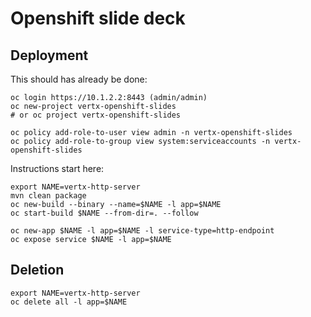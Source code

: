 # Openshift slide deck


## Deployment


This should has already be done:
```
oc login https://10.1.2.2:8443 (admin/admin)
oc new-project vertx-openshift-slides
# or oc project vertx-openshift-slides

oc policy add-role-to-user view admin -n vertx-openshift-slides
oc policy add-role-to-group view system:serviceaccounts -n vertx-openshift-slides
```

Instructions start here:

```
export NAME=vertx-http-server
mvn clean package
oc new-build --binary --name=$NAME -l app=$NAME
oc start-build $NAME --from-dir=. --follow

oc new-app $NAME -l app=$NAME -l service-type=http-endpoint
oc expose service $NAME -l app=$NAME
```


## Deletion

```
export NAME=vertx-http-server
oc delete all -l app=$NAME
```